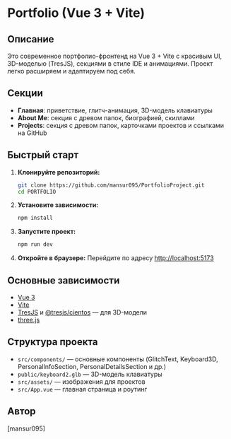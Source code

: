 # Portfolio (Vue 3 + Vite)

## Описание

Это современное портфолио-фронтенд на Vue 3 + Vite с красивым UI, 3D-моделью (TresJS), секциями в стиле IDE и анимациями. Проект легко расширяем и адаптируем под себя.

## Секции
- **Главная**: приветствие, глитч-анимация, 3D-модель клавиатуры
- **About Me**: секция с древом папок, биографией, скиллами
- **Projects**: секция с древом папок, карточками проектов и ссылками на GitHub

## Быстрый старт

1. **Клонируйте репозиторий:**
   ```bash
   git clone https://github.com/mansur095/PortfolioProject.git
   cd PORTFOLIO
   ```
2. **Установите зависимости:**
   ```bash
   npm install
   ```
3. **Запустите проект:**
   ```bash
   npm run dev
   ```
4. **Откройте в браузере:**
   Перейдите по адресу [http://localhost:5173](http://localhost:5173)

## Основные зависимости
- [Vue 3](https://vuejs.org/)
- [Vite](https://vitejs.dev/)
- [TresJS](https://tresjs.org/) и [@tresjs/cientos](https://cientos.tresjs.org/) — для 3D-модели
- [three.js](https://threejs.org/)

## Структура проекта
- `src/components/` — основные компоненты (GlitchText, Keyboard3D, PersonalInfoSection, PersonalDetailsSection и др.)
- `public/keyboard2.glb` — 3D-модель клавиатуры
- `src/assets/` — изображения для проектов
- `src/App.vue` — главная страница и роутинг

## Автор
[mansur095]
